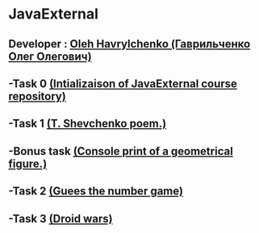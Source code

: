 # JavaExternal

## Developer : [Oleh Havrylchenko (Гаврильченко Олег Олегович)](https://github.com/Champerson)

## **-Task 0** [(Intializaison of JavaExternal course repository)](https://github.com/Champerson/JavaExternal)

## **-Task 1** [(T. Shevchenko poem.)](https://github.com/Champerson/JavaExternal_team_tasks/tree/master/tasks/poem)
##     **-Bonus task** [(Console print of a geometrical figure.)](https://github.com/Champerson/JavaExternal_team_tasks/tree/master/tasks/geometrical.figures/src/com/java/external)

## **-Task 2** [(Guees the number game)](https://github.com/Champerson/JavaExternal/tree/master/JavaGaming/src/com/java/external)

## **-Task 3** [(Droid wars)](https://github.com/Champerson/JavaExternal/tree/master/DroidWars/src)
